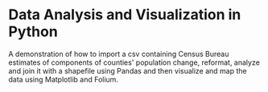 # Data Analysis and Visualization in Python
A demonstration of how to import a csv containing Census Bureau estimates of components of counties' population change, reformat, analyze and join it with a shapefile using Pandas and then visualize and map the data using Matplotlib and Folium.
